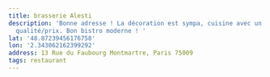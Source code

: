 ```yaml
---
title: brasserie Alesti
description: 'Bonne adresse ! La décoration est sympa, cuisine avec un bon rapport
  qualité/prix. Bon bistro moderne ! '
lat: '48.87239456176758'
lon: '2.343062162399292'
address: 13 Rue du Faubourg Montmartre, Paris 75009
tags: restaurant
---
```

